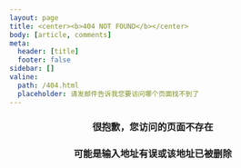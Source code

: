 ```yaml
---
layout: page
title: <center><b>404 NOT FOUND</b></center>
body: [article, comments]
meta: 
  header: [title]
  footer: false
sidebar: []
valine:
  path: /404.html
  placeholder: 请发邮件告诉我您要访问哪个页面找不到了
---
```

### **<center>很抱歉，您访问的页面不存在</center>**
### **<center>可能是输入地址有误或该地址已被删除</center>**

